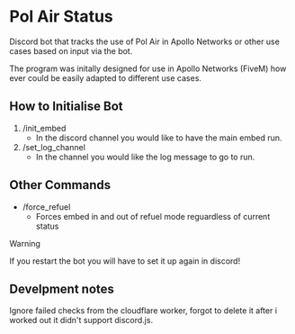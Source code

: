 # Pol Air Status
 Discord bot that tracks the use of Pol Air in Apollo Networks or other use cases based on input via the bot.

 The program was initally designed for use in Apollo Networks (FiveM) how ever could be easily adapted to different use cases.

## How to Initialise Bot
 1. /init_embed
    - In the discord channel you would like to have the main embed run.
 3. /set_log_channel
    - In the channel you would like the log message to go to run.

## Other Commands
 - /force_refuel
   - Forces embed in and out of refuel mode reguardless of current status

> [!WARNING]
> If you restart the bot you will have to set it up again in discord!

## Develpment notes
 Ignore failed checks from the cloudflare worker, forgot to delete it after i worked out it didn't support discord.js.
